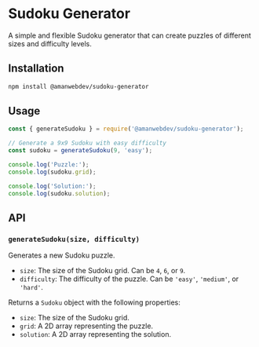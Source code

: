 # Sudoku Generator

A simple and flexible Sudoku generator that can create puzzles of different sizes and difficulty levels.

## Installation

```bash
npm install @amanwebdev/sudoku-generator
```

## Usage

```javascript
const { generateSudoku } = require('@amanwebdev/sudoku-generator');

// Generate a 9x9 Sudoku with easy difficulty
const sudoku = generateSudoku(9, 'easy');

console.log('Puzzle:');
console.log(sudoku.grid);

console.log('Solution:');
console.log(sudoku.solution);
```

## API

### `generateSudoku(size, difficulty)`

Generates a new Sudoku puzzle.

-   `size`: The size of the Sudoku grid. Can be `4`, `6`, or `9`.
-   `difficulty`: The difficulty of the puzzle. Can be `'easy'`, `'medium'`, or `'hard'`.

Returns a `Sudoku` object with the following properties:

-   `size`: The size of the Sudoku grid.
-   `grid`: A 2D array representing the puzzle.
-   `solution`: A 2D array representing the solution.
